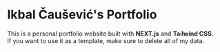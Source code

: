 # Ikbal Čaušević's Portfolio

This is a personal portfolio website built with **NEXT.js** and **Tailwind CSS**.  
If you want to use it as a template, make sure to delete all of my data.
